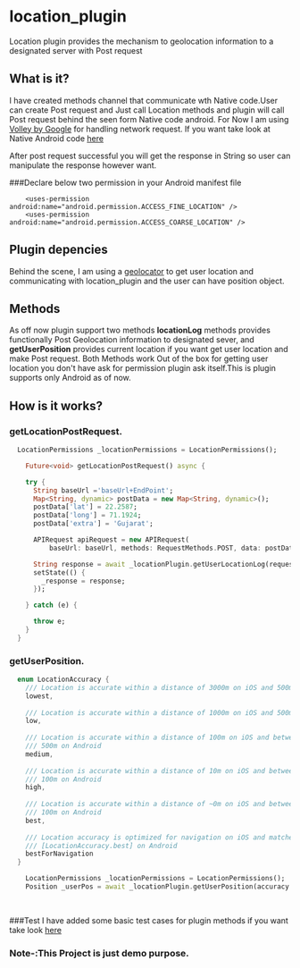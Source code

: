# location_plugin

Location plugin provides the mechanism to geolocation information to a designated server with Post request

## What is it?
I have created methods channel that communicate wth Native code.User can create Post request and Just call Location methods and plugin will call Post request behind the seen form Native code android.
For Now I am using [Volley by Google](https://developer.android.com/training/volley) for handling network request. If you want take look at Native Android code [here](https://github.com/jigarfumakiya/location_pulgin/blob/dev/android/src/main/kotlin/com/app/location_plugin/LocationPlugin.kt)

After post request successful you will get the response in String so user can manipulate the response however want.

###Declare below two permission in your Android manifest file
```
    <uses-permission android:name="android.permission.ACCESS_FINE_LOCATION" />
    <uses-permission android:name="android.permission.ACCESS_COARSE_LOCATION" />
```
## Plugin depencies
 
Behind the scene, I am using a [geolocator](https://pub.dev/packages/geolocator) to get user location and communicating with location_plugin and the user can have position object.

## Methods
As off now plugin support two methods **locationLog** methods provides functionally Post Geolocation information to designated sever, and **getUserPosition** provides current location if you want get user location and make Post request.
Both Methods work Out of the box for getting user location you don't have ask for permission plugin ask itself.This is plugin supports only Android as of now.

## How is it works?
### getLocationPostRequest.

```dart
  LocationPermissions _locationPermissions = LocationPermissions();

    Future<void> getLocationPostRequest() async {

    try {
      String baseUrl ='baseUrl+EndPoint';
      Map<String, dynamic> postData = new Map<String, dynamic>();
      postData['lat'] = 22.2587;
      postData['long'] = 71.1924;
      postData['extra'] = 'Gujarat';

      APIRequest apiRequest = new APIRequest(
          baseUrl: baseUrl, methods: RequestMethods.POST, data: postData);

      String response = await _locationPlugin.getUserLocationLog(request: apiRequest);
      setState(() {
        _response = response;
      });

    } catch (e) {

      throw e;
    }
  }

```

### getUserPosition.

```dart
  enum LocationAccuracy {
    /// Location is accurate within a distance of 3000m on iOS and 500m on Android
    lowest,
  
    /// Location is accurate within a distance of 1000m on iOS and 500m on Android
    low,
  
    /// Location is accurate within a distance of 100m on iOS and between 100m and
    /// 500m on Android
    medium,
  
    /// Location is accurate within a distance of 10m on iOS and between 0m and
    /// 100m on Android
    high,
  
    /// Location is accurate within a distance of ~0m on iOS and between 0m and
    /// 100m on Android
    best,
  
    /// Location accuracy is optimized for navigation on iOS and matches the
    /// [LocationAccuracy.best] on Android
    bestForNavigation
  }

    LocationPermissions _locationPermissions = LocationPermissions();
    Position _userPos = await _locationPlugin.getUserPosition(accuracy: LocationAccuracy.best);
    
  
```

###Test
I have added some basic test cases for plugin methods if you want take look [here](https://github.com/jigarfumakiya/location_pulgin/blob/main/test/location_plugin_test.dart)





### Note-:This Project is just demo purpose.





